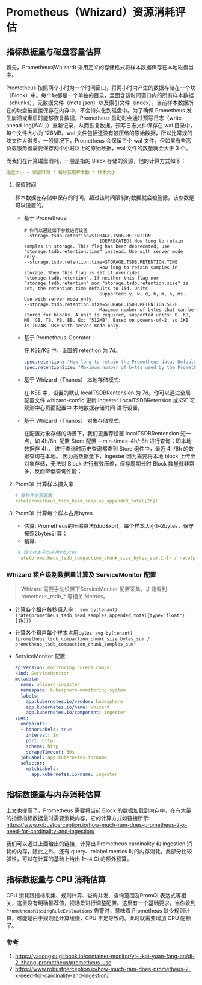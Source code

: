 # Prometheus（Whizard）资源消耗评估

## 指标数据量与磁盘容量估算

首先，Prometheus(Whizard) 采用定义的存储格式将样本数据保存在本地磁盘当中。

Prometheus 按照两个小时为一个时间窗口，将两小时内产生的数据存储在一个块（Block）中。每个块都是一个单独的目录，里面含该时间窗口内的所有样本数据（chunks），元数据文件（meta.json）以及索引文件（index）。当前样本数据所在的块会被直接保存在内存中，不会持久化到磁盘中。为了确保 Prometheus 发生崩溃或重启时能够恢复数据，Prometheus 启动时会通过预写日志（write-ahead-log(WAL)）重新记录，从而恢复数据。预写日志文件保存在 wal 目录中，每个文件大小为 128MB。wal 文件包括还没有被压缩的原始数据，所以比常规的块文件大得多。一般情况下，Prometheus 会保留三个 wal 文件，但如果有些高负载服务器需要保存两个小时以上的原始数据，wal 文件的数量就会大于 3 个。

而我们在计算磁盘消耗，一般是指的 Black 存储的资源，他的计算方式如下：

```yaml
磁盘大小 = 保留时间 * 每秒获取样本数 * 样本大小
```

1. 保留时间

    样本数据在存储中保存的时间。超过该时间限制的数据就会被删除。该参数是可以设置的。

    * 基于 Prometheus:

        ```shell
        # 你可以通过如下参数进行设置
        --storage.tsdb.retention=STORAGE.TSDB.RETENTION
                                    [DEPRECATED] How long to retain samples in storage. This flag has been deprecated, use "storage.tsdb.retention.time" instead. Use with server mode only.
        --storage.tsdb.retention.time=STORAGE.TSDB.RETENTION.TIME
                                    How long to retain samples in storage. When this flag is set it overrides "storage.tsdb.retention". If neither this flag nor "storage.tsdb.retention" nor "storage.tsdb.retention.size" is set, the retention time defaults to 15d. Units
                                    Supported: y, w, d, h, m, s, ms. Use with server mode only.
        --storage.tsdb.retention.size=STORAGE.TSDB.RETENTION.SIZE
                                    Maximum number of bytes that can be stored for blocks. A unit is required, supported units: B, KB, MB, GB, TB, PB, EB. Ex: "512MB". Based on powers-of-2, so 1KB is 1024B. Use with server mode only.
        ```

    * 基于 Prometheus-Operator：

        在 KSE/KS 中，设置的 retention 为 7d。

        ```yaml
        spec.retention: "How long to retain the Prometheus data. Default: “24h” if spec.retention and spec.retentionSize are empty."
        spec.retentionSize: "Maximum number of bytes used by the Prometheus data."
        ```

    * 基于 Whizard（Thanos） 本地存储模式:

        在 KSE 中，设置的默认 localTSDBRentension 为 7d。你可以通过全局配置文件 whizard-config 更新 Ingester.LocalTSDBRetension 或KSE 可观测中心页面配置中 本地数据存储时间 进行设置。

    * 基于 Whizard（Thanos） 对象存储模式:

        在配置对象存储的场景下，我们更推荐设置 localTSDBRentension 短一点，如 4h/8h, 配置 Store 配置 --min-time=-4h/-8h 进行查询；即本地数据存 4h， 进行查询时历史查询都查到 Store 组件中，最近 4h/8h 的数据查询在本地。 因为高数据量下，Ingester 因为需要将本地 block 上传至对象存储，无法对 Block 进行有效压缩，保存周期长时 Block 数量就非常多，反而降低查询性能；

2. PromQL 计算样本摄入率

   ```yaml
   # 每秒样本获取数
   rate(prometheus_tsdb_head_samples_appended_total[2h])
   ```

3. PromQL 计算每个样本占用bytes
   * 估算: Prometheus的压缩算法(dod&xor)，每个样本大小1~2bytes，保守按照2bytes计算；
   * 精算:

   ```yaml
    # 每个样本平均占用的bytes
    rate(prometheus_tsdb_compaction_chunk_size_bytes_sum[1h]) / rate(prometheus_tsdb_compaction_chunk_samples_sum[1h]) 
   ```

### Whizard 租户级别数据量计算及 ServiceMonitor 配置

> Whizard 需要手动设置下ServiceMonitor 配置采集，才能看到 rometheus_tsdb_* 等相关 Metrics。

* 计算各个租户每秒摄入率： `sum by(tenant)(rate(prometheus_tsdb_head_samples_appended_total{type="float"}[1h]))`

* 计算各个租户每个样本占用bytes: `avg by(tenant)(prometheus_tsdb_compaction_chunk_size_bytes_sum / prometheus_tsdb_compaction_chunk_samples_sum)`

* ServiceMonitor 配置:

    ```yaml
    apiVersion: monitoring.coreos.com/v1
    kind: ServiceMonitor
    metadata:
      name: whizard-ingester
      namespace: kubesphere-monitoring-system
      labels:
        app.kubernetes.io/vendor: kubesphere
        app.kubernetes.io/name: whizard
        app.kubernetes.io/component: ingester
    spec:
      endpoints:
      - honorLabels: true
        interval: 1m
        port: http
        scheme: http
        scrapeTimeout: 30s
      jobLabel: app.kubernetes.io/name
      selector:
        matchLabels:
          app.kubernetes.io/name: ingester
    ```

## 指标数据量与内存消耗估算

上文也提高了，Prometheus 需要将当前 Block 的数据加载到内存中，在有大量的指标指标数据量时需要消耗内存，它的计算方式如链接所示: https://www.robustperception.io/how-much-ram-does-prometheus-2-x-need-for-cardinality-and-ingestion/

我们可以通过上面给出的链接，计算出 Prometheus cardinality 和 ingestion 消耗的内存，除此之外，还有 query、relabel metrics 时的内存消耗，此部分比较弹性，可以在计算的基础上给出 1～4 Gi 的额外预算。

## 指标数据量与 CPU 消耗估算

CPU 消耗跟指标采集、规则计算、查询并发、查询范围及PromQL表达式等相关，这里没有明确推荐值，视场景进行调整配置。这里有一个基础要求，当你收到 `PrometheusMissingRuleEvaluations` 告警时，意味着 Prometheus 缺少规则计算，可能是由于规则组计算缓慢，CPU 不足导致的。此时就需要增加 CPU 配额了。

### 参考

1. https://yasongxu.gitbook.io/container-monitor/yi-.-kai-yuan-fang-an/di-2-zhang-prometheus/prometheus-use
2. https://www.robustperception.io/how-much-ram-does-prometheus-2-x-need-for-cardinality-and-ingestion/
